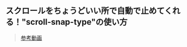 ## スクロールをちょうどいい所で自動で止めてくれる！"scroll-snap-type"の使い方

> [参考動画](https://www.youtube.com/watch?v=DswV5HASYX8&t=1s)
